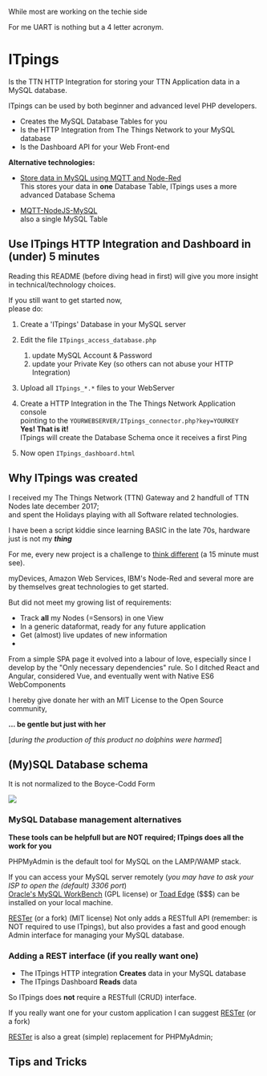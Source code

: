 While most are working on the techie side

For me UART is nothing but a 4 letter acronym. 

# ITpings

Is the TTN HTTP Integration for storing your TTN Application data in a MySQL database.

ITpings can be used by both beginner and advanced level PHP developers.

* Creates the MySQL Database Tables for you
* Is the HTTP Integration from The Things Network to your MySQL database
* Is the Dashboard API for your Web Front-end 


**Alternative technologies:**

* [Store data in MySQL using MQTT and Node-Red](https://ictoblog.nl/2017/04/15/ttn-mqtt-node-red-mysql-local-backup-of-your-lorawan-data)  
This stores your data in **one** Database Table, ITpings uses a more advanced Database Schema

* [MQTT-NodeJS-MySQL](https://github.com/Kaasfabriek/TTN-MQTT-To-MYSQL-AND-PHP-To-CSV)  
also a single MySQL Table 

## Use ITpings HTTP Integration and Dashboard in (under) 5 minutes

Reading this README (before diving head in first) will give you more insight in technical/technology choices.

If you still want to get started now,  
please do: 


1. Create a 'ITpings' Database in your MySQL server
2. Edit the file ``ITpings_access_database.php``
    1. update MySQL Account & Password
    2. update your Private Key (so others can not abuse your HTTP Integration)
3. Upload all ``ITpings_*.*`` files to your WebServer
4. Create a HTTP Integration in the The Things Network Application console  
pointing to the ``YOURWEBSERVER/ITpings_connector.php?key=YOURKEY``    
  **Yes! That is it!**  
ITpings will create the Database Schema once it receives a first Ping

5. Now open ``ITpings_dashboard.html``

## Why ITpings was created

I received my The Things Network (TTN) Gateway and 2 handfull of TTN Nodes late december 2017;  
and spent the Holidays playing with all Software related technologies.  

I have been a script kiddie since learning BASIC in the late 70s, hardware just is not my _**thing**_

For me, every new project is a challenge to [think different](https://www.youtube.com/watch?v=4HsGAc0_Y5c) (a 15 minute must see).

myDevices, Amazon Web Services, IBM's Node-Red and several more are by themselves great technologies to get started.

But did not meet my growing list of requirements:

* Track **all** my Nodes (=Sensors) in one View
* In a generic dataformat, ready for any future application
* Get (almost) live updates of new information 
* 

From a simple SPA page it evolved into a labour of love, especially since I develop by the "Only necessary dependencies" rule.
So I ditched React and Angular, considered Vue, and eventually went with Native ES6 WebComponents

I hereby give donate her with an MIT License to the Open Source community,

**... be gentle but just with her**   


[*during the production of this product no dolphins were harmed*]
## (My)SQL Database schema

It is not normalized to the Boyce-Codd Form

![](https://i.imgur.com/dTlBzVQ.jpg)

### MySQL Database management alternatives

**These tools can be helpfull but are NOT required; ITpings does all the work for you**

PHPMyAdmin is the default tool for MySQL on the LAMP/WAMP stack.

If you can access your MySQL server remotely (*you may have to ask your ISP to open the (default) 3306 port*)  
[Oracle's MySQL WorkBench](https://www.mysql.com/products/workbench/) (GPL license) or [Toad Edge](https://www.toadworld.com/products/toad-edge) ($$$) can be installed on your local machine. 

[RESTer](https://github.com/geekypedia/RESTer) (or a fork) (MIT license) Not only adds a RESTfull API (remember: is NOT required to use ITpings), but also provides a fast and good enough Admin interface for managing your MySQL database.

### Adding a REST interface (if you really want one)

* The ITpings HTTP integration **Creates** data in your MySQL database
* The ITpings Dashboard **Reads** data

So ITpings does **not** require a RESTfull (CRUD) interface.

If you really want one for your custom application I can suggest [RESTer](https://github.com/geekypedia/RESTer) (or a fork) 

[RESTer](https://github.com/geekypedia/RESTer) is also a great (simple) replacement for PHPMyAdmin;  

## Tips and Tricks